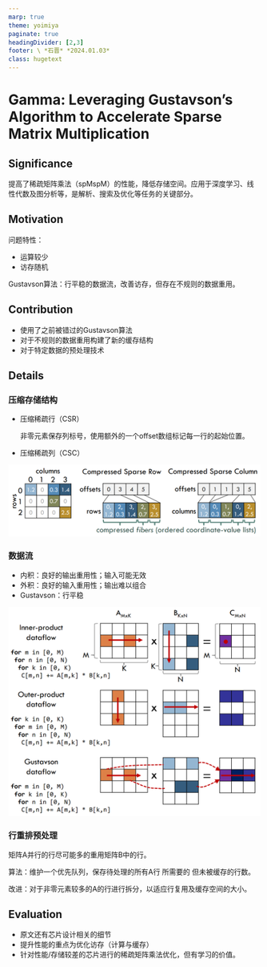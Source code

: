 ```yaml
---
marp: true
theme: yoimiya
paginate: true
headingDivider: [2,3]
footer: \ *石晋* *2024.01.03*
class: hugetext
---
```


# Gamma: Leveraging Gustavson’s Algorithm to Accelerate Sparse Matrix Multiplication

<!-- _class: cover_a-->
<!-- _paginate: "" -->

## Significance

提高了稀疏矩阵乘法（spMspM）的性能，降低存储空间。应用于深度学习、线性代数及图分析等，是解析、搜索及优化等任务的关键部分。

## Motivation

问题特性：

- 运算较少
- 访存随机

Gustavson算法：行平稳的数据流，改善访存，但存在不规则的数据重用。

## Contribution

- 使用了之前被错过的Gustavson算法
- 对于不规则的数据重用构建了新的缓存结构
- 对于特定数据的预处理技术

## Details

<!-- _class: trans -->
<!-- _footer: "" -->
<!-- _paginate: "" -->

### 压缩存储结构

- 压缩稀疏行（CSR）

  非零元素保存列标号，使用额外的一个offset数组标记每一行的起始位置。

- 压缩稀疏列（CSC）

![image-20240103153607860](./_ASPLOS_2021_GAMMA.assets/image-20240103153607860.png)

### 数据流

<!-- _class: cols-2-46 hugetext-->

- 内积：良好的输出重用性；输入可能无效
- 外积：良好的输入重用性；输出难以组合
- Gustavson：行平稳

<div class=rimg>

![#c](./_ASPLOS_2021_GAMMA.assets/image-20240103154054530.png)

</div>

### 行重排预处理

矩阵A并行的行尽可能多的重用矩阵B中的行。

算法：维护一个优先队列，保存待处理的所有A行 所需要的 但未被缓存的行数。

改进：对于非零元素较多的A的行进行拆分，以适应行复用及缓存空间的大小。

## Evaluation

- 原文还有芯片设计相关的细节
- 提升性能的重点为优化访存（计算与缓存）
- 针对性能/存储较差的芯片进行的稀疏矩阵乘法优化，但有学习的价值。
